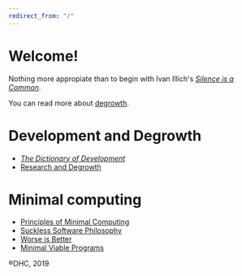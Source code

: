 ```yaml
---
redirect_from: "/"
---
```


# Welcome!

Nothing more appropiate than to begin with Ivan Illich's [*Silence is a Common*](silence-common-illich.md).

You can read more about [degrowth](degrowth.md).

# Development and Degrowth 

- [*The Dictionary of Development*](http://shifter-magazine.com/wp-content/uploads/2015/09/wolfgang-sachs-the-development-dictionary-n-a-guide-to-knowledge-as-power-2nd-ed-2010-1.pdf)
- [Research and Degrowth](https://degrowth.org)

# Minimal computing

- [Principles of Minimal Computing](http://go-dh.github.io/mincomp/thoughts/2016/10/03/tldr/)
- [Suckless Software Philosophy](suckless-philosophy.md)
- [Worse is Better](worse-better.md)
- [Minimal Viable Programs](minimal-viable.md) 

®DHC, 2019
